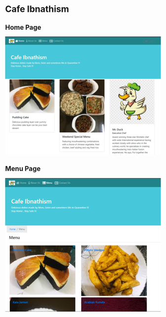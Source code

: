 # Cafe Ibnathism
## Home Page
![home](./json-server/public/images/home.png)
## Menu Page
![menu](./json-server/public/images/menu.png)
